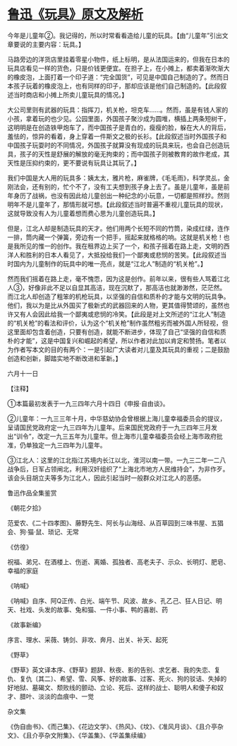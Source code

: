 # [鲁迅《玩具》原文及解析](https://www.vrrw.net/wx/8457.html)

今年是儿童年②。我记得的，所以时常看看造给儿童的玩具。【由“儿童年”引出文章要说的主要内容：玩具。】

马路旁边的洋货店里挂着零星小物件，纸上标明，是从法国运来的，但我在日本的玩具店看见一样的货色，只是价钱更便宜。在担子上，在小摊上，都卖着渐吹渐大的橡皮泡，上面打着一个印子道：“完全国货”，可见是中国自己制造的了。然而日本孩子玩着的橡皮泡上，也有同样的印子，那却应该是他们自己制造的。【此段叙述当时商店和小摊上所卖儿童玩具的情况。】



大公司里则有武器的玩具：指挥刀，机关枪，坦克车……。然而，虽是有钱人家的小孩，拿着玩的也少见。公园里面，外国孩子聚沙成为圆堆，横插上两条短树干，这明明是在创造铁甲炮车了，而中国孩子是青白的，瘦瘦的脸，躲在大人的背后，羞怯的，惊异的看着，身上穿着一件斯文之极的长衫。【此段叙述当时外国孩子和中国孩子玩耍时的不同情况，外国孩子就算没有现成的玩具来玩，也会自己创造玩具，孩子的天性是舒展的解放的毫无拘束的；而中国孩子则被教育的故作老成，其天性是压抑约束的，更不要说有玩具让其玩了。】

我们中国是大人用的玩具多：姨太太，雅片枪，麻雀牌，《毛毛雨》，科学灵乩，金刚法会，还有别的，忙个不了，没有工夫想到孩子身上去了。虽是儿童年，虽是前年身历了战祸，也没有因此给儿童创出一种纪念的小玩意，一切都是照样抄。然则明年不是儿童年了，那情形就可想。【此段叙述当时普遍不重视儿童玩具的现状，这就导致没有人为儿童着想而费心思为儿童创造玩具。】

但是，江北人却是制造玩具的天才。他们用两个长短不同的竹筒，染成红绿，连作一排，筒内藏一个弹簧，旁边有一个把手，摇起来就格格的响。这就是机关枪！也是我所见的惟一的创作。我在租界边上买了一个，和孩子摇着在路上走，文明的西洋人和胜利的日本人看见了，大抵投给我们一个鄙夷或悲悯的苦笑。【此段叙述当时国内为儿童制作的玩具中的唯一亮点，就是“江北人”制造的“机关枪”。】

然而我们摇着在路上走，毫不愧恧，因为这是创作。前年以来，很有些人骂着江北人③，好像非此不足以自显其高洁，现在沉默了，那高洁也就渺渺然，茫茫然。而江北人却创造了粗笨的机枪玩具，以坚强的自信和质朴的才能与文明的玩具争。他们，我以为是比从外国买了极新式的武器回来的人物，更其值得赞颂的，虽然也许又有人会因此给我一个鄙夷或悲悯的冷笑。【此段是对上文所述的“江北人”制造的“机关枪”的看法和评价，认为这个“机关枪”制作虽然粗劣而被外国人所轻视，但这里面却包含着创造，只要有创造，就能不断进步，体现了自己“坚强的自信和质朴的才能”，这是中国复兴和崛起的希望，所以作者对此加以肯定和赞扬。笔者以为作者写本文的目的有两个：一是引起广大读者对儿童及其玩具的重视；二是鼓励创造和创新，脚踏实地不断改进和革新。】

六月十一日





【注释】

①本篇最初发表于一九三四年六月十四日《申报·自由谈》。

②儿童年：一九三三年十月，中华慈幼协会曾根据上海儿童幸福委员会的提议，呈请国民党政府定一九三四年为儿童年。后来国民党政府于一九三四年三月发出“训令”，改定一九三五年为儿童年。但上海市儿童幸福委员会经上海市政府批准，仍单独定一九三四年为儿童年。

③江北人：这里的江北指江苏境内长江以北，淮河以南一带。一九三二年一二八战争后，日军占领闸北，利用汉奸组织了“上海北市地方人民维持会”，为非作歹。该会头目胡立夫等多为江北人，因此引起当时一般群众对江北人的恶感。

鲁迅作品全集鉴赏

《朝花夕拾》

范爱农、《二十四孝图》、藤野先生、阿长与山海经、从百草园到三味书屋、五猖会、狗·猫·鼠、琐记、无常

《仿徨》

祝福、弟兄、在酒楼上、伤逝、离婚、孤独者、高老夫子、示众、长明灯、肥皂、幸福的家庭

《呐喊》

《呐喊》自序、阿Q正传、白光、端午节、风波、故乡、孔乙己、狂人日记、明天、社戏、头发的故事、兔和猫、一件小事、鸭的喜剧、药

《故事新编》

序言、理水、采薇、铸剑、非攻、奔月、出关、补天、起死

《野草》

《野草》英文译本序、《野草》题辞、秋夜、影的告别、求乞者、我的失恋、复仇、复仇〔其二〕、希望、雪、风筝、好的故事、过客、死火、狗的驳诘、失掉的好地狱、墓碣文、颓败线的颤动、立论、死后、这样的战士、聪明人和傻子和奴才、腊叶、淡淡的血痕中、一觉

杂文集

《伪自由书》、《而己集》、《花边文学》、《热风》、《坟》、《准风月谈》、《且介亭杂文》、《且介亭杂文附集》、《华盖集》、《华盖集续编》


